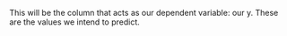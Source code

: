 This will be the column that acts as our dependent variable: our y. These are the values we intend to predict.

